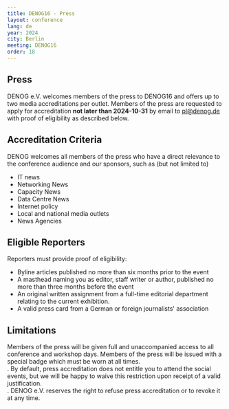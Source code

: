```yaml
---
title: DENOG16 - Press
layout: conference
lang: de
year: 2024
city: Berlin
meeting: DENOG16
order: 18
---
```


## Press

DENOG e.V. welcomes members of the press to DENOG16 and offers up to two media accreditations per outlet.
Members of the press are requested to apply for accreditation **not later than 2024-10-31** by email to [pl@denog.de](mailto:pl@denog.de) with proof of eligibility as described below.

## Accreditation Criteria

DENOG welcomes all members of the press who have a direct relevance to the conference audience and our sponsors, such as (but not limited to)
- IT news
- Networking News
- Capacity News
- Data Centre News
- Internet policy
- Local and national media outlets
- News Agencies

## Eligible Reporters

Reporters must provide proof of eligibility:
- Byline articles published no more than six months prior to the event
- A masthead naming you as editor, staff writer or author, published no more than three months before the event
- An original written assignment from a full-time editorial department relating to the current exhibition.
- A valid press card from a German or foreign journalists' association

## Limitations

Members of the press will be given full and unaccompanied access to all conference and workshop days. Members of the press will be issued with a special badge which must be worn at all times.
<br/>.
By default, press accreditation does not entitle you to attend the social events, but we will be happy to waive this restriction upon receipt of a valid justification.
<br/>.
DENOG e.V. reserves the right to refuse press accreditation or to revoke it at any time.
